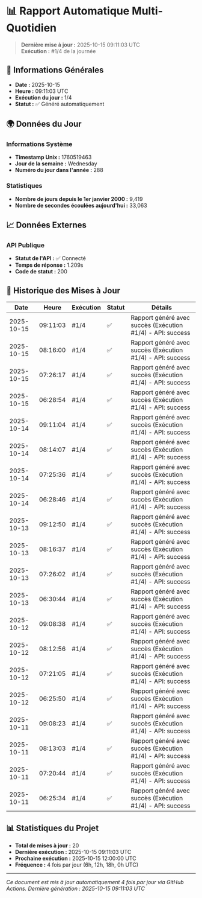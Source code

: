 # 📊 Rapport Automatique Multi-Quotidien

> **Dernière mise à jour :** 2025-10-15 09:11:03 UTC  
> **Exécution :** #1/4 de la journée

## 📅 Informations Générales

- **Date :** 2025-10-15
- **Heure :** 09:11:03 UTC
- **Exécution du jour :** 1/4
- **Statut :** ✅ Généré automatiquement

## 🌍 Données du Jour

### Informations Système
- **Timestamp Unix :** 1760519463
- **Jour de la semaine :** Wednesday
- **Numéro du jour dans l'année :** 288

### Statistiques
- **Nombre de jours depuis le 1er janvier 2000 :** 9,419
- **Nombre de secondes écoulées aujourd'hui :** 33,063

## 📈 Données Externes

### API Publique
- **Statut de l'API :** ✅ Connecté
- **Temps de réponse :** 1.209s
- **Code de statut :** 200

## 🔄 Historique des Mises à Jour

| Date | Heure | Exécution | Statut | Détails |
|------|-------|-----------|--------|---------|
| 2025-10-15 | 09:11:03 | #1/4 | ✅ | Rapport généré avec succès (Exécution #1/4) - API: success |
| 2025-10-15 | 08:16:00 | #1/4 | ✅ | Rapport généré avec succès (Exécution #1/4) - API: success |
| 2025-10-15 | 07:26:17 | #1/4 | ✅ | Rapport généré avec succès (Exécution #1/4) - API: success |
| 2025-10-15 | 06:28:54 | #1/4 | ✅ | Rapport généré avec succès (Exécution #1/4) - API: success |
| 2025-10-14 | 09:11:04 | #1/4 | ✅ | Rapport généré avec succès (Exécution #1/4) - API: success |
| 2025-10-14 | 08:14:07 | #1/4 | ✅ | Rapport généré avec succès (Exécution #1/4) - API: success |
| 2025-10-14 | 07:25:36 | #1/4 | ✅ | Rapport généré avec succès (Exécution #1/4) - API: success |
| 2025-10-14 | 06:28:46 | #1/4 | ✅ | Rapport généré avec succès (Exécution #1/4) - API: success |
| 2025-10-13 | 09:12:50 | #1/4 | ✅ | Rapport généré avec succès (Exécution #1/4) - API: success |
| 2025-10-13 | 08:16:37 | #1/4 | ✅ | Rapport généré avec succès (Exécution #1/4) - API: success |
| 2025-10-13 | 07:26:02 | #1/4 | ✅ | Rapport généré avec succès (Exécution #1/4) - API: success |
| 2025-10-13 | 06:30:44 | #1/4 | ✅ | Rapport généré avec succès (Exécution #1/4) - API: success |
| 2025-10-12 | 09:08:38 | #1/4 | ✅ | Rapport généré avec succès (Exécution #1/4) - API: success |
| 2025-10-12 | 08:12:56 | #1/4 | ✅ | Rapport généré avec succès (Exécution #1/4) - API: success |
| 2025-10-12 | 07:21:05 | #1/4 | ✅ | Rapport généré avec succès (Exécution #1/4) - API: success |
| 2025-10-12 | 06:25:50 | #1/4 | ✅ | Rapport généré avec succès (Exécution #1/4) - API: success |
| 2025-10-11 | 09:08:23 | #1/4 | ✅ | Rapport généré avec succès (Exécution #1/4) - API: success |
| 2025-10-11 | 08:13:03 | #1/4 | ✅ | Rapport généré avec succès (Exécution #1/4) - API: success |
| 2025-10-11 | 07:20:44 | #1/4 | ✅ | Rapport généré avec succès (Exécution #1/4) - API: success |
| 2025-10-11 | 06:25:34 | #1/4 | ✅ | Rapport généré avec succès (Exécution #1/4) - API: success |

## 📊 Statistiques du Projet

- **Total de mises à jour :** 20
- **Dernière exécution :** 2025-10-15 09:11:03 UTC
- **Prochaine exécution :** 2025-10-15 12:00:00 UTC
- **Fréquence :** 4 fois par jour (6h, 12h, 18h, 0h UTC)

---

*Ce document est mis à jour automatiquement 4 fois par jour via GitHub Actions.*
*Dernière génération : 2025-10-15 09:11:03 UTC*
